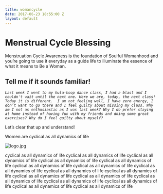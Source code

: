 ```yaml
---
title: womancycle
date: 2017-06-23 18:55:00 Z
layout: default
---
```


# Menstrual Cycle Blessing

Menstruation Cycle Awareness is the foundation of Soulful Womanhood and you’re going to use it everyday as a guide life to illuminate the essence of what it means to Be a Woman.

## Tell me if it sounds familiar!
*`Last week I went to my hula-hoop dance class, I had a blast and I couldn't wait until the next one. Here we are, today, the next class! Today it is different.  I am not feeling well, I have zero energy, I don’t want to go there and I feel guilty about missing my class. Why am I not as enthusiastic as I was last week? Why I do prefer staying at home instead of having fun with my friends and doing some great exercises? Why do I feel guilty about myself?`*

Let’s clear that up and understand!

Women are cyclical as all dynamics of life 

![logo.jpg](/uploads/logo.jpg)

cyclical as all dynamics of life cyclical as all dynamics of life cyclical as all dynamics of life cyclical as all dynamics of life cyclical as all dynamics of life cyclical as all dynamics of life cyclical as all dynamics of life cyclical as all dynamics of life cyclical as all dynamics of life cyclical as all dynamics of life cyclical as all dynamics of life cyclical as all dynamics of life cyclical as all dynamics of life cyclical as all dynamics of life cyclical as all dynamics of life cyclical as all dynamics of life cyclical as all dynamics of life 